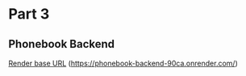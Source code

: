# Part 3
## Phonebook Backend
[Render base URL](https://phonebook-backend-90ca.onrender.com/) (https://phonebook-backend-90ca.onrender.com/)
